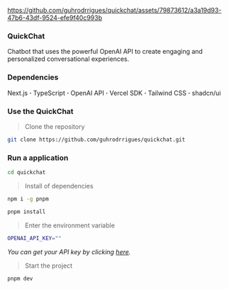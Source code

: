 https://github.com/guhrodrrigues/quickchat/assets/79873612/a3a19d93-47b6-43df-9524-efe9f40c993b

### QuickChat

Chatbot that uses the powerful OpenAI API to create engaging and personalized conversational experiences.

### Dependencies
Next.js <b>·</b> TypeScript <b>·</b> OpenAI API <b>·</b> Vercel SDK <b>·</b> Tailwind CSS <b>·</b> shadcn/ui

### Use the QuickChat

> Clone the repository

```bash
git clone https://github.com/guhrodrrigues/quickchat.git
```

### Run a application

```bash
cd quickchat
```

> Install of dependencies

```bash
npm i -g pnpm
```

```bash
pnpm install
```

> Enter the environment variable

```bash
OPENAI_API_KEY=""
```
_You can get your API key by clicking [here](https://openai.com/blog/openai-api)._

> Start the project

```bash
pnpm dev
```

